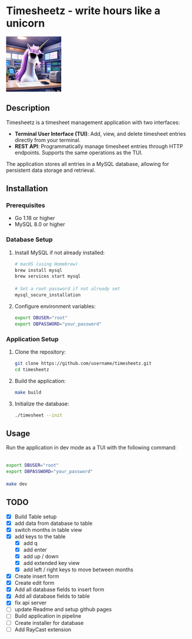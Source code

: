 # Timesheetz - write hours like a unicorn

<img src="docs/images/unicorn.jpg" height="150" />

## Description

Timesheetz is a timesheet management application with two interfaces:

- **Terminal User Interface (TUI)**: Add, view, and delete timesheet entries
  directly from your terminal.
- **REST API**: Programmatically manage timesheet entries through HTTP
  endpoints. Supports the same operations as the TUI.

The application stores all entries in a MySQL database, allowing for persistent
data storage and retrieval.

## Installation

### Prerequisites

- Go 1.18 or higher
- MySQL 8.0 or higher

### Database Setup

1. Install MySQL if not already installed:

   ```bash
   # macOS (using Homebrew)
   brew install mysql
   brew services start mysql

   # Set a root password if not already set
   mysql_secure_installation
   ```

2. Configure environment variables:
   ```bash
   export DBUSER="root"
   export DBPASSWORD="your_password"
   ```

### Application Setup

1. Clone the repository:

   ```bash
   git clone https://github.com/username/timesheetz.git
   cd timesheetz
   ```

2. Build the application:

   ```bash
   make build
   ```

3. Initialize the database:
   ```bash
   ./timesheet --init
   ```

## Usage

Run the application in dev mode as a TUI with the following command:

```bash

export DBUSER="root"
export DBPASSWORD="your_password"

make dev
```

## TODO

- [x] Build Table setup
- [x] add data from database to table
- [x] switch months in table view
- [x] add keys to the table
  - [x] add q
  - [x] add enter
  - [x] add up / down
  - [x] add extended key view
  - [x] add left / right keys to move between months
- [x] Create insert form
- [x] Create edit form
- [x] Add all database fields to insert form
- [x] Add all database fields to table
- [x] fix api server
- [ ] update Readme and setup github pages
- [ ] Build application in pipeline
- [ ] Create installer for database
- [ ] Add RayCast extension
